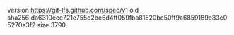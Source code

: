 version https://git-lfs.github.com/spec/v1
oid sha256:da6310ecc721e755e2be6d4ff059fba81520bc50ff9a6859189e83c05270a3f2
size 3790
